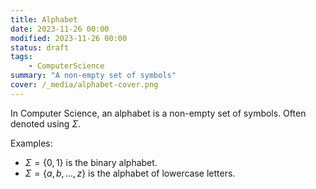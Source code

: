 ```yaml
---
title: Alphabet
date: 2023-11-26 00:00
modified: 2023-11-26 00:00
status: draft
tags:
    - ComputerScience
summary: "A non-empty set of symbols"
cover: /_media/alphabet-cover.png
---
```


In Computer Science, an alphabet is a non-empty set of symbols. Often denoted using $\Sigma$.

Examples:

* $\Sigma = \{0, 1\}$ is the binary alphabet.
* $\Sigma = \{a, b, ..., z\}$ is the alphabet of lowercase letters.
